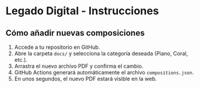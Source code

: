 # Legado Digital - Instrucciones

## Cómo añadir nuevas composiciones

1. Accede a tu repositorio en GitHub.
2. Abre la carpeta `docs/` y selecciona la categoría deseada (Piano, Coral, etc.).
3. Arrastra el nuevo archivo PDF y confirma el cambio.
4. GitHub Actions generará automáticamente el archivo `compositions.json`.
5. En unos segundos, el nuevo PDF estará visible en la web.
